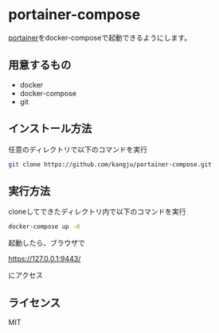 # portainer-compose

[portainer](https://www.portainer.io/)をdocker-composeで起動できるようにします。

## 用意するもの
* docker
* docker-compose
* git

## インストール方法
任意のディレクトリで以下のコマンドを実行

```bash
git clone https://github.com/kangju/portainer-compose.git
```

## 実行方法

cloneしてできたディレクトリ内で以下のコマンドを実行

```bash
docker-compose up -d
```

起動したら、ブラウザで

https://127.0.0.1:9443/

にアクセス
## ライセンス
MIT
